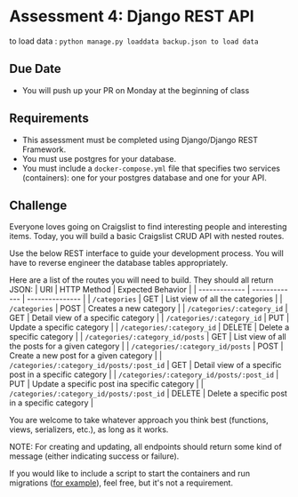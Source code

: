 # Assessment 4: Django REST API
to load data : 
    `python manage.py loaddata backup.json to load data`
    

## Due Date
- You will push up your PR on Monday at the beginning of class


## Requirements
- This assessment must be completed using Django/Django REST Framework.
- You must use postgres for your database.
- You must include a `docker-compose.yml` file that specifies two services (containers): one for your postgres database and one for your API.

## Challenge
Everyone loves going on Craigslist to find interesting people and interesting items.  Today, you will build a basic Craigslist CRUD API with nested routes. 

Use the below REST interface to guide your development process.  You will have to reverse engineer the database tables appropriately.

Here are a list of the routes you will need to build. They should all return JSON:
| URI | HTTP Method | Expected Behavior |
| ------------- | ------------- | --------------- |
| `/categories` | GET |  List view of all the categories |
| `/categories` | POST | Creates a new category |
| `/categories/:category_id` | GET | Detail view of a specific category |
| `/categories/:category_id` | PUT | Update a specific category |
| `/categories/:category_id` | DELETE | Delete a specific category |
| `/categories/:category_id/posts` | GET | List view of all the posts for a given category |
| `/categories/:category_id/posts` | POST | Create a new post for a given category |
| `/categories/:category_id/posts/:post_id` | GET  | Detail view of a specific post in a specific category |
| `/categories/:category_id/posts/:post_id` | PUT | Update a specific post ina  specific category |
| `/categories/:category_id/posts/:post_id` | DELETE | Delete a specific post in a specific category |

You are welcome to take whatever approach you think best (functions, views, serializers, etc.), as long as it works.

NOTE: For creating and updating, all endpoints should return some kind of message (either indicating success or failure).

If you would like to include a script to start the containers and run migrations ([for example](https://github.com/foxtrotplatoonew/drf-wine-api/blob/composeV2End/run_compose.sh)), feel free, but it's not a requirement.

